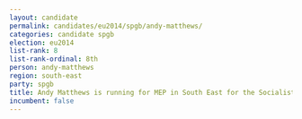 ```yaml
---
layout: candidate
permalink: candidates/eu2014/spgb/andy-matthews/
categories: candidate spgb
election: eu2014
list-rank: 8
list-rank-ordinal: 8th
person: andy-matthews
region: south-east
party: spgb
title: Andy Matthews is running for MEP in South East for the Socialist Party of Great Britain
incumbent: false
---
```

